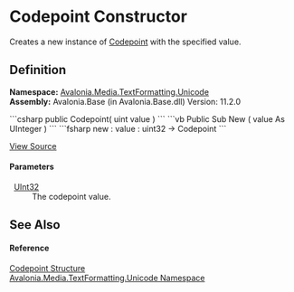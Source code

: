 # Codepoint Constructor


Creates a new instance of <a href="T_Avalonia_Media_TextFormatting_Unicode_Codepoint">Codepoint</a> with the specified value.



## Definition
**Namespace:** <a href="N_Avalonia_Media_TextFormatting_Unicode">Avalonia.Media.TextFormatting.Unicode</a>  
**Assembly:** Avalonia.Base (in Avalonia.Base.dll) Version: 11.2.0

<Tabs groupId="api-code-preview">
<TabItem value="csharp" label="C#">
```csharp
public Codepoint(
	uint value
)
```
</TabItem>
<TabItem value="vb" label="VB">
```vb
Public Sub New ( 
	value As UInteger
)
```
</TabItem>
<TabItem value="fsharp" label="F#">
```fsharp
new : 
        value : uint32 -> Codepoint
```
</TabItem>
</Tabs>



<a href="https://github.com/AvaloniaUI/Avalonia/tree/master/src/Avalonia.Base/Media/TextFormatting/Unicode/Codepoint.cs#L24" title="View the source code">View Source</a>



#### Parameters
<dl><dt>  <a href="https://learn.microsoft.com/dotnet/api/system.uint32" target="_blank" rel="noopener noreferrer">UInt32</a></dt><dd>The codepoint value.</dd></dl>

## See Also


#### Reference
<a href="T_Avalonia_Media_TextFormatting_Unicode_Codepoint">Codepoint Structure</a>  
<a href="N_Avalonia_Media_TextFormatting_Unicode">Avalonia.Media.TextFormatting.Unicode Namespace</a>  
